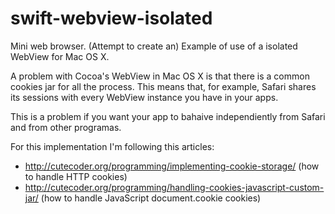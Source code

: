 # swift-webview-isolated

Mini web browser. (Attempt to create an) Example of use of a isolated WebView for Mac OS X.

A problem with Cocoa's WebView in Mac OS X is that there is a common cookies jar for all the process.
This means that, for example, Safari shares its sessions with every WebView instance you have in your apps.

This is a problem if you want your app to bahaive independiently from Safari and from other programas.

For this implementation I'm following this articles:

* http://cutecoder.org/programming/implementing-cookie-storage/ (how to handle HTTP cookies)
* http://cutecoder.org/programming/handling-cookies-javascript-custom-jar/ (how to handle JavaScript document.cookie cookies)
